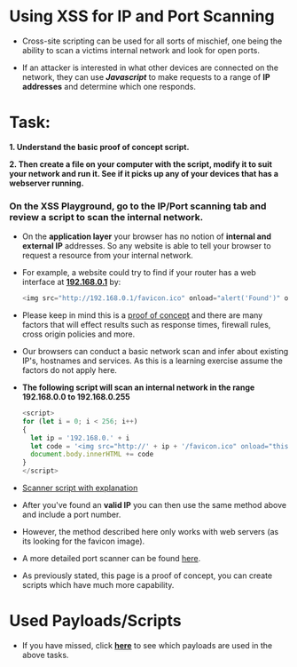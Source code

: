 # Using XSS for IP and Port Scanning

- Cross-site scripting can be used for all sorts of mischief, one being the ability to scan a victims internal network and look for open ports. 

- If an attacker is interested in what other devices are connected on the network, they can use ***Javascript*** to make requests to a range of **IP addresses** and determine which one responds.


# Task:

**1. Understand the basic proof of concept script.**

**2. Then create a file on your computer with the script, modify it to suit your network and run it. See if it picks up any of your devices that has a webserver running.**

### On the XSS Playground, go to the IP/Port scanning tab and review a script to scan the internal network.

- On the **application layer** your browser has no notion of **internal and external IP** addresses. So any website is able to tell your browser to request a resource from your internal network.

- For example, a website could try to find if your router has a web interface at **<ins>192.168.0.1</ins>** by:

  ```js
  <img src="http://192.168.0.1/favicon.ico" onload="alert('Found')" onerror="alert('Not found')">
  ```

- Please keep in mind this is a [proof of concept](https://github.com/ShubhamJagtap2000/Cross-site-Scripting/blob/main/08%20-%20XSS%20for%20IP%20and%20Port%20Scanning/Used%20Scripts/1.%20POC_Used.js) and there are many factors that will effect results such as response times, firewall rules, cross origin policies and more. 
- Our browsers can conduct a basic network scan and infer about existing IP's, hostnames and services. As this is a learning exercise assume the factors do not apply here.

- **The following script will scan an internal network in the range 192.168.0.0 to 192.168.0.255**

  ```js
  <script>
  for (let i = 0; i < 256; i++) 
  { 
    let ip = '192.168.0.' + i        
    let code = '<img src="http://' + ip + '/favicon.ico" onload="this.onerror=null; this.src=/log/' + ip + '">'
    document.body.innerHTML += code 
  }
  </script> 
  ```
- [Scanner script with explanation](https://github.com/ShubhamJagtap2000/Cross-site-Scripting/blob/main/08%20-%20XSS%20for%20IP%20and%20Port%20Scanning/Used%20Scripts/2.%20Scanner_Used.js)

- After you've found an **valid IP** you can then use the same method above and include a port number.
- However, the method described here only works with web servers (as its looking for the favicon image). 

- A more detailed port scanner can be found [here](https://github.com/aabeling/portscan). 
- As previously stated, this page is a proof of concept, you can create scripts which have much more capability.

# Used Payloads/Scripts

- If you have missed, click **[here](https://github.com/ShubhamJagtap2000/Cross-site-Scripting/tree/main/08%20-%20XSS%20for%20IP%20and%20Port%20Scanning/Used%20Scripts)** to see which payloads are used in the above tasks.
